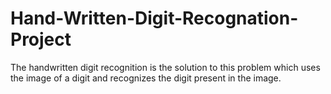 # Hand-Written-Digit-Recognation-Project
The handwritten digit recognition is the solution to this problem which uses the image of a digit and recognizes the digit present in the image.
